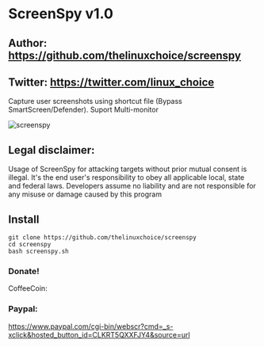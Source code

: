 # ScreenSpy v1.0
## Author: https://github.com/thelinuxchoice/screenspy
## Twitter: https://twitter.com/linux_choice

Capture user screenshots using shortcut file (Bypass SmartScreen/Defender). Suport Multi-monitor

![screenspy](https://user-images.githubusercontent.com/34893261/85585211-2f75b380-b616-11ea-9264-3077d7a64368.gif)

## Legal disclaimer:

Usage of ScreenSpy for attacking targets without prior mutual consent is illegal. It's the end user's responsibility to obey all applicable local, state and federal laws. Developers assume no liability and are not responsible for any misuse or damage caused by this program 
## Install

```
git clone https://github.com/thelinuxchoice/screenspy
cd screenspy
bash screenspy.sh
```
### Donate!
CoffeeCoin:
### Paypal:
https://www.paypal.com/cgi-bin/webscr?cmd=_s-xclick&hosted_button_id=CLKRT5QXXFJY4&source=url

